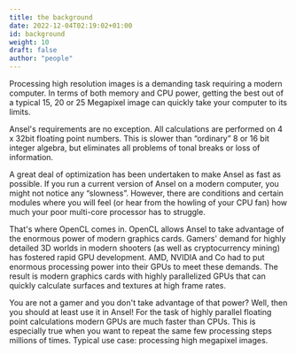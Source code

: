 ```yaml
---
title: the background
date: 2022-12-04T02:19:02+01:00
id: background
weight: 10
draft: false
author: "people"
---
```


Processing high resolution images is a demanding task requiring a modern computer. In terms of both memory and CPU power, getting the best out of a typical 15, 20 or 25 Megapixel image can quickly take your computer to its limits.

Ansel's requirements are no exception. All calculations are performed on 4 x 32bit floating point numbers. This is slower than “ordinary” 8 or 16 bit integer algebra, but eliminates all problems of tonal breaks or loss of information.

A great deal of optimization has been undertaken to make Ansel as fast as possible. If you run a current version of Ansel on a modern computer, you might not notice any “slowness”. However, there are conditions and certain modules where you will feel (or hear from the howling of your CPU fan) how much your poor multi-core processor has to struggle.

That's where OpenCL comes in. OpenCL allows Ansel to take advantage of the enormous power of modern graphics cards. Gamers' demand for highly detailed 3D worlds in modern shooters (as well as cryptocurrency mining) has fostered rapid GPU development. AMD, NVIDIA and Co had to put enormous processing power into their GPUs to meet these demands. The result is modern graphics cards with highly parallelized GPUs that can quickly calculate surfaces and textures at high frame rates.

You are not a gamer and you don't take advantage of that power? Well, then you should at least use it in Ansel! For the task of highly parallel floating point calculations modern GPUs are much faster than CPUs. This is especially true when you want to repeat the same few processing steps millions of times. Typical use case: processing high megapixel images.
